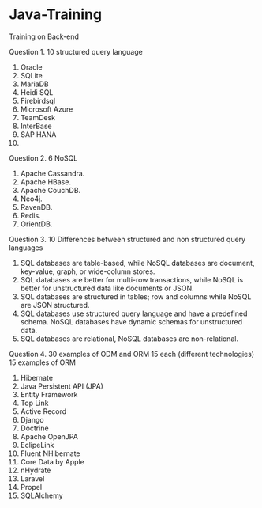 # Java-Training
Training on Back-end

<!-- Assignment 1 -->
Question 1. 10 structured query language
1. Oracle
2. SQLite
3. MariaDB
4. Heidi SQL
5. Firebirdsql
6. Microsoft Azure
7. TeamDesk
8. InterBase
9. SAP HANA
10. 

Question 2. 6 NoSQL 
1. Apache Cassandra.
2. Apache HBase.
3. Apache CouchDB.
4. Neo4j.
5. RavenDB.
6. Redis.
7. OrientDB.

Question 3. 10 Differences between structured and non structured query languages
1. SQL databases are table-based, while NoSQL databases are document, key-value, graph, or wide-column stores.
2. SQL databases are better for multi-row transactions, while NoSQL is better for unstructured data like documents or JSON.
3. SQL databases are structured in tables; row and columns while NoSQL are JSON structured.
4. SQL databases use structured query language and have a predefined schema. NoSQL databases have dynamic schemas for unstructured data.
5. SQL databases are relational, NoSQL databases are non-relational.

Question 4. 30 examples of ODM and ORM 15 each (different technologies)
15 examples of ORM
1. Hibernate
2. Java Persistent API (JPA)
3. Entity Framework
4. Top Link
5. Active Record
6. Django
7. Doctrine
8. Apache OpenJPA
9. EclipeLink
10. Fluent NHibernate
11. Core Data by Apple
12. nHydrate
13. Laravel
14. Propel
15. SQLAlchemy
